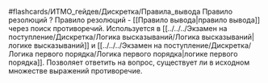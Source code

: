 #flashcards/ИТМО_гейдев/Дискретка/Правила_вывода
Правило резолюций
?
Правило резолюций - [[Правило вывода|правило вывода]] через поиск противоречий. Используется в [[../../../Экзамен на поступление/Дискретка/Логика высказываний/Логика высказываний|логике высказываний]] и [[../../../Экзамен на поступление/Дискретка/Логика первого порядка/Логика первого порядка|логике первого порядка]]. Позволяет ответить на вопрос, существует ли в исходном множестве выражений противоречие.
